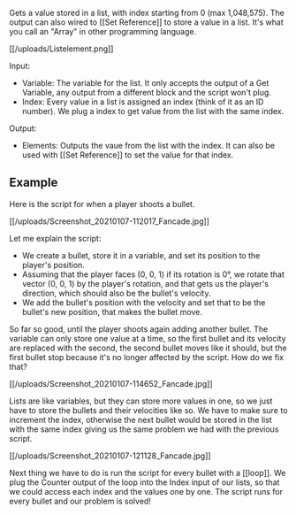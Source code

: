 Gets a value stored in a list, with index starting from 0 (max 1,048,575). The output can also wired to [[Set Reference]] to store a value in a list. It's what you call an "Array" in other programming language.

[[/uploads/Listelement.png]]

Input:
- Variable: The variable for the list. It only accepts the output of a Get Variable, any output from a different block and the script won't plug.
- Index: Every value in a list is assigned an index (think of it as an ID number). We plug a index to get value from the list with the same index.

Output:
- Elements: Outputs the vaue from the list with the index. It can also be used with [[Set Reference]] to set the value for that index.

## Example

Here is the script for when a player shoots a bullet.

[[/uploads/Screenshot_20210107-112017_Fancade.jpg]]

Let me explain the script:
- We create a bullet, store it in a variable, and set its position to the player's position.
- Assuming that the player faces (0, 0, 1) if its rotation is 0°, we rotate that vector (0, 0, 1) by the player's rotation, and that gets us the player's direction, which should also be the bullet's velocity.
- We add the bullet's position with the velocity and set that to be the bullet's new position, that makes the bullet move.

So far so good, until the player shoots again adding another bullet. The variable can only store one value at a time, so the first bullet and its velocity are replaced with the second, the second bullet moves like it should, but the first bullet stop because it's no longer affected by the script. How do we fix that?

[[/uploads/Screenshot_20210107-114652_Fancade.jpg]]

Lists are like variables, but they can store more values in one, so we just have to store the bullets and their velocities like so. We have to make sure to increment the index, otherwise the next bullet would be stored in the list with the same index giving us the same problem we had with the previous script.

[[/uploads/Screenshot_20210107-121128_Fancade.jpg]]

Next thing we have to do is run the script for every bullet with a [[loop]]. We plug the Counter output of the loop into the Index input of our lists, so that we could access each index and the values one by one. The script runs for every bullet and our problem is solved!